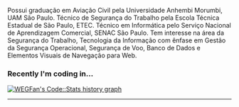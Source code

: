 Possui graduação em Aviação Civil pela Universidade Anhembi Morumbi, UAM São Paulo. Técnico de Segurança do Trabalho pela Escola Técnica Estadual de São Paulo, ETEC. Técnico em Informática pelo Serviço Nacional de Aprendizagem Comercial, SENAC São Paulo. Tem interesse na área da Segurança do Trabalho, Tecnologia da Informação com ênfase em Gestão da Segurança Operacional, Segurança de Voo, Banco de Dados e Elementos Visuais de Navegação para Web.

### Recently I'm coding in...
<a href="https://codestats.net/users/WEGFan">
  <img src='https://codestats-readme.wegfan.cn/history-graph/WEGFan?width=850&height=300&timezone=08:00&history_days=21&max_languages=9&language_colors=["3e4053","f15854","5da5da","faa43a","60bd68","f17cb0","b2912f","decf3f","b276b2","808080"]' alt="WEGFan's Code::Stats history graph" />
</a>

---
